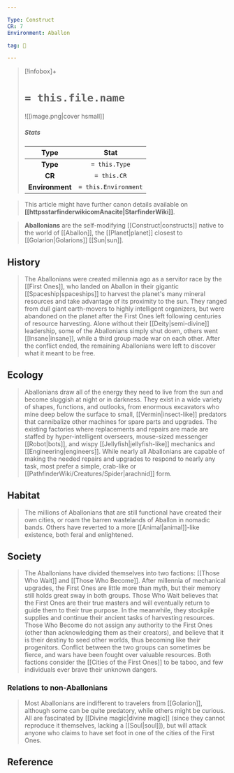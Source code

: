 ```yaml
---

Type: Construct
CR: 7
Environment: Aballon

tag: 👹

---
```


> [!infobox]+
> #  `= this.file.name`
> ![[image.png|cover hsmall]]
> ##### Stats
> Type | Stat |
> :---:|:---:|
> **Type** | `= this.Type` |
> **CR** | `= this.CR` |
> **Environment** | `= this.Environment` |







> This article might have further canon details available on **[[httpsstarfinderwikicomAnacite|StarfinderWiki]]**.


> **Aballonians** are the self-modifying [[Construct|constructs]] native to the world of [[Aballon]], the [[Planet|planet]] closest to [[Golarion|Golarions]] [[Sun|sun]].



## History

> The Aballonians were created millennia ago as a servitor race by the [[First Ones]], who landed on Aballon in their gigantic [[Spaceship|spaceships]] to harvest the planet's many mineral resources and take advantage of its proximity to the sun. They ranged from dull giant earth-movers to highly intelligent organizers, but were abandoned on the planet after the First Ones left following centuries of resource harvesting. Alone without their [[Deity|semi-divine]] leadership, some of the Aballonians simply shut down, others went [[Insane|insane]], while a third group made war on each other. After the conflict ended, the remaining Aballonians were left to discover what it meant to be free.


## Ecology

> Aballonians draw all of the energy they need to live from the sun and become sluggish at night or in darkness. They exist in a wide variety of shapes, functions, and outlooks, from enormous excavators who mine deep below the surface to small, [[Vermin|insect-like]] predators that cannibalize other machines for spare parts and upgrades. The existing factories where replacements and repairs are made are staffed by hyper-intelligent overseers, mouse-sized messenger [[Robot|bots]], and wispy [[Jellyfish|jellyfish-like]] mechanics and [[Engineering|engineers]].
> While nearly all Aballonians are capable of making the needed repairs and upgrades to respond to nearly any task, most prefer a simple, crab-like or [[PathfinderWiki/Creatures/Spider|arachnid]] form.


## Habitat

> The millions of Aballonians that are still functional have created their own cities, or roam the barren wastelands of Aballon in nomadic bands. Others have reverted to a more [[Animal|animal]]-like existence, both feral and enlightened.


## Society

> The Aballonians have divided themselves into two factions: [[Those Who Wait]] and [[Those Who Become]]. After millennia of mechanical upgrades, the First Ones are little more than myth, but their memory still holds great sway in both groups. Those Who Wait believes that the First Ones are their true masters and will eventually return to guide them to their true purpose. In the meanwhile, they stockpile supplies and continue their ancient tasks of harvesting resources. Those Who Become do not assign any authority to the First Ones (other than acknowledging them as their creators), and believe that it is their destiny to seed other worlds, thus becoming like their progenitors. Conflict between the two groups can sometimes be fierce, and wars have been fought over valuable resources. Both factions consider the [[Cities of the First Ones]] to be taboo, and few individuals ever brave their unknown dangers.


### Relations to non-Aballonians

> Most Aballonians are indifferent to travelers from [[Golarion]], although some can be quite predatory, while others might be curious. All are fascinated by [[Divine magic|divine magic]] (since they cannot reproduce it themselves, lacking a [[Soul|soul]]), but will attack anyone who claims to have set foot in one of the cities of the First Ones.


## Reference






